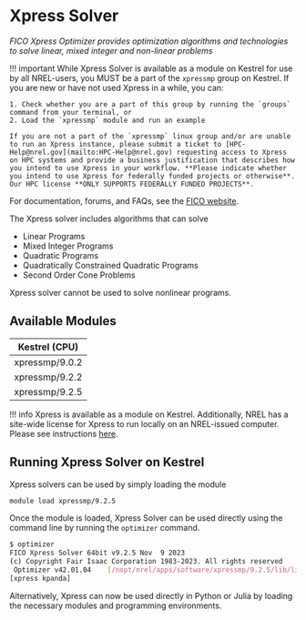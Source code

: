 # Xpress Solver

*FICO Xpress Optimizer provides optimization algorithms and technologies to solve linear, mixed integer and non-linear problems*


!!! important
    While Xpress Solver is available as a module on Kestrel for use by all NREL-users, you MUST be a part of the `xpressmp` group on Kestrel. If you are new or have not used Xpress in a while, you can:

    1. Check whether you are a part of this group by running the `groups` command from your terminal, or
    2. Load the `xpressmp` module and run an example

    If you are not a part of the `xpressmp` linux group and/or are unable to run an Xpress instance, please submit a ticket to [HPC-Help@nrel.gov](mailto:HPC-Help@nrel.gov) requesting access to Xpress on HPC systems and provide a business justification that describes how you intend to use Xpress in your workflow. **Please indicate whether you intend to use Xpress for federally funded projects or otherwise**. Our HPC license **ONLY SUPPORTS FEDERALLY FUNDED PROJECTS**. 

For documentation, forums, and FAQs, see the [FICO
website](https://www.fico.com/fico-xpress-optimization/docs/latest/overview.html).

The Xpress solver includes algorithms that can solve

* Linear Programs
* Mixed Integer Programs
* Quadratic Programs
* Quadratically Constrained Quadratic Programs
* Second Order Cone Problems

Xpress solver cannot be used to solve nonlinear programs. 


## Available Modules

| Kestrel (CPU)   |
|:---------------:|
| xpressmp/9.0.2 |
| xpressmp/9.2.2 |
| xpressmp/9.2.5 |

!!! info
    Xpress is available as a module on Kestrel. Additionally, NREL has a site-wide license for Xpress to run locally on an NREL-issued computer. Please see instructions [here](https://github.nrel.gov/MSOC/fico-xpress).

## Running Xpress Solver on Kestrel

Xpress solvers can be used by simply loading the module

```bash
module load xpressmp/9.2.5
```

Once the module is loaded, Xpress Solver can be used directly using the command line 
by running the `optimizer` command.

```bash
$ optimizer
FICO Xpress Solver 64bit v9.2.5 Nov  9 2023
(c) Copyright Fair Isaac Corporation 1983-2023. All rights reserved
 Optimizer v42.01.04    [/nopt/nrel/apps/software/xpressmp/9.2.5/lib/libxprs.so.42.01.04]
[xpress kpanda] 
```

Alternatively, Xpress can now be used directly in Python or Julia by loading the necessary modules and programming environments.
